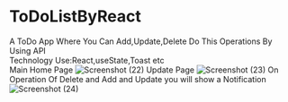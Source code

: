# ToDoListByReact
A ToDo App Where You Can Add,Update,Delete Do This Operations By Using API
<br>
Technology Use:React,useState,Toast etc
<br>
Main Home Page
![Screenshot (22)](https://github.com/Piyush608090/ToDoListByReact/assets/119125610/8966747c-e030-493c-9b79-00bf53c89f27)
Update Page
![Screenshot (23)](https://github.com/Piyush608090/ToDoListByReact/assets/119125610/93271562-8ccb-4a70-92de-ca039844591a)
On Operation Of Delete and Add and Update you will show a Notification
![Screenshot (24)](https://github.com/Piyush608090/ToDoListByReact/assets/119125610/b0cd0e7f-07b4-4f92-86e7-01d2723fb161)
